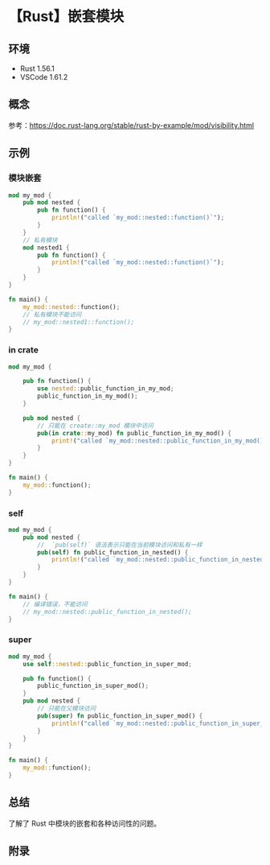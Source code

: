 # 【Rust】嵌套模块

## 环境

- Rust 1.56.1
- VSCode 1.61.2

## 概念

参考：<https://doc.rust-lang.org/stable/rust-by-example/mod/visibility.html>  

## 示例

### 模块嵌套

```rust
mod my_mod {
    pub mod nested {
        pub fn function() {
            println!("called `my_mod::nested::function()`");
        }
    }
    // 私有模块
    mod nested1 {
        pub fn function() {
            println!("called `my_mod::nested::function()`");
        }
    }
}

fn main() {
    my_mod::nested::function();
    // 私有模块不能访问
    // my_mod::nested1::function();
}
```

### in crate

```rust
mod my_mod {

    pub fn function() {
        use nested::public_function_in_my_mod;
        public_function_in_my_mod();
    }

    pub mod nested {
        // 只能在 create::my_mod 模块中访问
        pub(in crate::my_mod) fn public_function_in_my_mod() {
            print!("called `my_mod::nested::public_function_in_my_mod()`");
        }
    }
}

fn main() {
    my_mod::function();
}
```

### self

```rust
mod my_mod {
    pub mod nested {
        //  `pub(self)` 语法表示只能在当前模块访问和私有一样
        pub(self) fn public_function_in_nested() {
            println!("called `my_mod::nested::public_function_in_nested()`");
        }
    }
}

fn main() {
    // 编译错误，不能访问
    // my_mod::nested::public_function_in_nested();
}
```

### super

```rust
mod my_mod {
    use self::nested::public_function_in_super_mod;

    pub fn function() {
        public_function_in_super_mod();
    }
    pub mod nested {
        // 只能在父模块访问
        pub(super) fn public_function_in_super_mod() {
            println!("called `my_mod::nested::public_function_in_super_mod()`");
        }
    }
}

fn main() {
    my_mod::function();
}
```

## 总结

了解了 Rust 中模块的嵌套和各种访问性的问题。

## 附录
